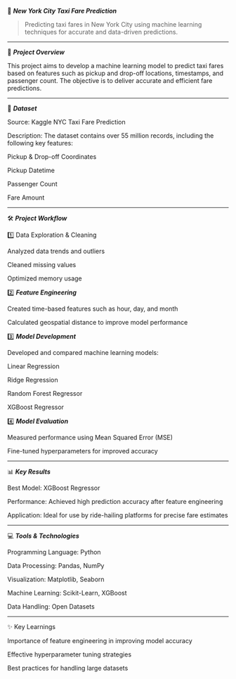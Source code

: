 🚕 ***New York City Taxi Fare Prediction***

> Predicting taxi fares in New York City using machine learning techniques for accurate and data-driven predictions.




---

📖 ***Project Overview***

This project aims to develop a machine learning model to predict taxi fares based on features such as pickup and drop-off locations, timestamps, and passenger count. The objective is to deliver accurate and efficient fare predictions.


---

📂 ***Dataset***

Source: Kaggle NYC Taxi Fare Prediction

Description: The dataset contains over 55 million records, including the following key features:

Pickup & Drop-off Coordinates

Pickup Datetime

Passenger Count

Fare Amount




---

🛠️ ***Project Workflow***

1️⃣ Data Exploration & Cleaning

Analyzed data trends and outliers

Cleaned missing values

Optimized memory usage


2️⃣ ***Feature Engineering***

Created time-based features such as hour, day, and month

Calculated geospatial distance to improve model performance


3️⃣ ***Model Development***

Developed and compared machine learning models:

Linear Regression

Ridge Regression

Random Forest Regressor

XGBoost Regressor



4️⃣ ***Model Evaluation***

Measured performance using Mean Squared Error (MSE)

Fine-tuned hyperparameters for improved accuracy



---

📊 ***Key Results***

Best Model: XGBoost Regressor

Performance: Achieved high prediction accuracy after feature engineering

Application: Ideal for use by ride-hailing platforms for precise fare estimates



---

💻 ***Tools & Technologies***

Programming Language: Python

Data Processing: Pandas, NumPy

Visualization: Matplotlib, Seaborn

Machine Learning: Scikit-Learn, XGBoost

Data Handling: Open Datasets



---

✨ Key Learnings

Importance of feature engineering in improving model accuracy

Effective hyperparameter tuning strategies

Best practices for handling large datasets





